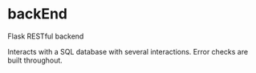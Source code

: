 # backEnd
Flask RESTful backend 

Interacts with a SQL database with several interactions. Error checks are built throughout.


